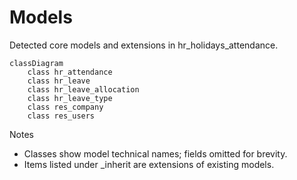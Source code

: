 # Models

Detected core models and extensions in hr_holidays_attendance.

```mermaid
classDiagram
    class hr_attendance
    class hr_leave
    class hr_leave_allocation
    class hr_leave_type
    class res_company
    class res_users
```

Notes
- Classes show model technical names; fields omitted for brevity.
- Items listed under _inherit are extensions of existing models.
